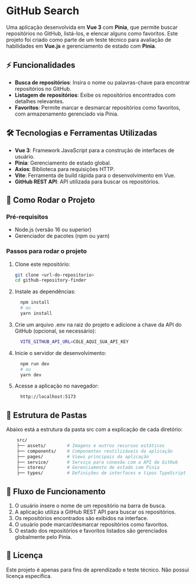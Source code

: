 # GitHub Search

Uma aplicação desenvolvida em **Vue 3** com **Pinia**, que permite buscar repositórios no GitHub, listá-los, e elencar alguns como favoritos. Este projeto foi criado como parte de um teste técnico para avaliação de habilidades em **Vue.js** e gerenciamento de estado com **Pinia**.

## ⚡ Funcionalidades

- **Busca de repositórios**: Insira o nome ou palavras-chave para encontrar repositórios no GitHub.
- **Listagem de repositórios**: Exibe os repositórios encontrados com detalhes relevantes.
- **Favoritos**: Permite marcar e desmarcar repositórios como favoritos, com armazenamento gerenciado via Pinia.

## 🛠️ Tecnologias e Ferramentas Utilizadas

- **Vue 3**: Framework JavaScript para a construção de interfaces de usuário.
- **Pinia**: Gerenciamento de estado global.
- **Axios**: Biblioteca para requisições HTTP.
- **Vite**: Ferramenta de build rápida para o desenvolvimento em Vue.
- **GitHub REST API**: API utilizada para buscar os repositórios.

## 🚀 Como Rodar o Projeto

### Pré-requisitos

- Node.js (versão 16 ou superior)
- Gerenciador de pacotes (npm ou yarn)

### Passos para rodar o projeto

1. Clone este repositório:

   ```bash
   git clone <url-do-repositorio>
   cd github-repository-finder
   ```

2. Instale as dependências:

   ```bash
     npm install
     # ou
     yarn install
   ```

3. Crie um arquivo .env na raiz do projeto e adicione a chave da API do GitHub (opcional, se necessário):

   ```bash
     VITE_GITHUB_API_URL=COLE_AQUI_SUA_API_KEY
   ```

4. Inicie o servidor de desenvolvimento:

   ```bash
     npm run dev
     # ou
     yarn dev
   ```

5. Acesse a aplicação no navegador:

   ```bash
     http://localhost:5173
   ```

## 📂 Estrutura de Pastas

Abaixo está a estrutura da pasta src com a explicação de cada diretório:

```graphql
    src/
    ├── assets/        # Imagens e outros recursos estáticos
    ├── components/    # Componentes reutilizáveis da aplicação
    ├── pages/         # Views principais da aplicação
    ├── service/       # Serviço para conexão com a API do GitHub
    ├── stores/        # Gerenciamento de estado com Pinia
    ├── types/         # Definições de interfaces e tipos TypeScript
```

## 🔄 Fluxo de Funcionamento

1. O usuário insere o nome de um repositório na barra de busca.
2. A aplicação utiliza a GitHub REST API para buscar os repositórios.
3. Os repositórios encontrados são exibidos na interface.
4. O usuário pode marcar/desmarcar repositórios como favoritos.
5. O estado dos repositórios e favoritos listados são gerenciados globalmente pelo Pinia.

## 📜 Licença

Este projeto é apenas para fins de aprendizado e teste técnico. Não possui licença específica.

